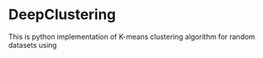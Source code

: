 # DeepClustering
This is python implementation of K-means clustering algorithm for random datasets using
